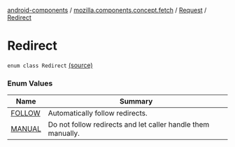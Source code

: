 [android-components](../../../index.md) / [mozilla.components.concept.fetch](../../index.md) / [Request](../index.md) / [Redirect](./index.md)

# Redirect

`enum class Redirect` [(source)](https://github.com/mozilla-mobile/android-components/blob/master/components/concept/fetch/src/main/java/mozilla/components/concept/fetch/Request.kt#L103)

### Enum Values

| Name | Summary |
|---|---|
| [FOLLOW](-f-o-l-l-o-w.md) | Automatically follow redirects. |
| [MANUAL](-m-a-n-u-a-l.md) | Do not follow redirects and let caller handle them manually. |
